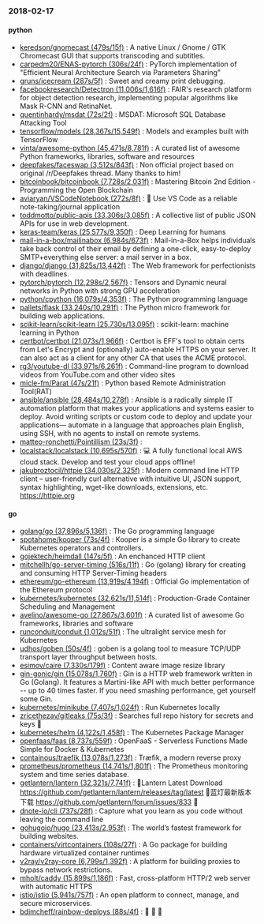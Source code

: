 ### 2018-02-17

#### python
* [keredson/gnomecast (479s/15f)](https://github.com/keredson/gnomecast) : A native Linux / Gnome / GTK Chromecast GUI that supports transcoding and subtitles.
* [carpedm20/ENAS-pytorch (306s/24f)](https://github.com/carpedm20/ENAS-pytorch) : PyTorch implementation of "Efficient Neural Architecture Search via Parameters Sharing"
* [gruns/icecream (287s/5f)](https://github.com/gruns/icecream) : Sweet and creamy print debugging.
* [facebookresearch/Detectron (11,006s/1,616f)](https://github.com/facebookresearch/Detectron) : FAIR's research platform for object detection research, implementing popular algorithms like Mask R-CNN and RetinaNet.
* [quentinhardy/msdat (72s/2f)](https://github.com/quentinhardy/msdat) : MSDAT: Microsoft SQL Database Attacking Tool
* [tensorflow/models (28,367s/15,549f)](https://github.com/tensorflow/models) : Models and examples built with TensorFlow
* [vinta/awesome-python (45,471s/8,781f)](https://github.com/vinta/awesome-python) : A curated list of awesome Python frameworks, libraries, software and resources
* [deepfakes/faceswap (3,512s/843f)](https://github.com/deepfakes/faceswap) : Non official project based on original /r/Deepfakes thread. Many thanks to him!
* [bitcoinbook/bitcoinbook (7,728s/2,031f)](https://github.com/bitcoinbook/bitcoinbook) : Mastering Bitcoin 2nd Edition - Programming the Open Blockchain
* [aviaryan/VSCodeNotebook (272s/8f)](https://github.com/aviaryan/VSCodeNotebook) : 📝 Use VS Code as a reliable note-taking/journal application
* [toddmotto/public-apis (33,306s/3,085f)](https://github.com/toddmotto/public-apis) : A collective list of public JSON APIs for use in web development.
* [keras-team/keras (25,577s/9,350f)](https://github.com/keras-team/keras) : Deep Learning for humans
* [mail-in-a-box/mailinabox (6,984s/673f)](https://github.com/mail-in-a-box/mailinabox) : Mail-in-a-Box helps individuals take back control of their email by defining a one-click, easy-to-deploy SMTP+everything else server: a mail server in a box.
* [django/django (31,825s/13,442f)](https://github.com/django/django) : The Web framework for perfectionists with deadlines.
* [pytorch/pytorch (12,298s/2,567f)](https://github.com/pytorch/pytorch) : Tensors and Dynamic neural networks in Python with strong GPU acceleration
* [python/cpython (16,079s/4,353f)](https://github.com/python/cpython) : The Python programming language
* [pallets/flask (33,240s/10,291f)](https://github.com/pallets/flask) : The Python micro framework for building web applications.
* [scikit-learn/scikit-learn (25,730s/13,095f)](https://github.com/scikit-learn/scikit-learn) : scikit-learn: machine learning in Python
* [certbot/certbot (21,073s/1,966f)](https://github.com/certbot/certbot) : Certbot is EFF's tool to obtain certs from Let's Encrypt and (optionally) auto-enable HTTPS on your server. It can also act as a client for any other CA that uses the ACME protocol.
* [rg3/youtube-dl (33,971s/6,261f)](https://github.com/rg3/youtube-dl) : Command-line program to download videos from YouTube.com and other video sites
* [micle-fm/Parat (47s/21f)](https://github.com/micle-fm/Parat) : Python based Remote Administration Tool(RAT)
* [ansible/ansible (28,484s/10,278f)](https://github.com/ansible/ansible) : Ansible is a radically simple IT automation platform that makes your applications and systems easier to deploy. Avoid writing scripts or custom code to deploy and update your applications— automate in a language that approaches plain English, using SSH, with no agents to install on remote systems.
* [matteo-ronchetti/Pointillism (23s/3f)](https://github.com/matteo-ronchetti/Pointillism) : 
* [localstack/localstack (10,695s/570f)](https://github.com/localstack/localstack) : 💻 A fully functional local AWS cloud stack. Develop and test your cloud apps offline!
* [jakubroztocil/httpie (34,030s/2,325f)](https://github.com/jakubroztocil/httpie) : Modern command line HTTP client – user-friendly curl alternative with intuitive UI, JSON support, syntax highlighting, wget-like downloads, extensions, etc. https://httpie.org

#### go
* [golang/go (37,896s/5,136f)](https://github.com/golang/go) : The Go programming language
* [spotahome/kooper (73s/4f)](https://github.com/spotahome/kooper) : Kooper is a simple Go library to create Kubernetes operators and controllers.
* [gojektech/heimdall (147s/5f)](https://github.com/gojektech/heimdall) : An enchanced HTTP client
* [mitchellh/go-server-timing (516s/11f)](https://github.com/mitchellh/go-server-timing) : Go (golang) library for creating and consuming HTTP Server-Timing headers
* [ethereum/go-ethereum (13,919s/4,194f)](https://github.com/ethereum/go-ethereum) : Official Go implementation of the Ethereum protocol
* [kubernetes/kubernetes (32,621s/11,514f)](https://github.com/kubernetes/kubernetes) : Production-Grade Container Scheduling and Management
* [avelino/awesome-go (27,867s/3,601f)](https://github.com/avelino/awesome-go) : A curated list of awesome Go frameworks, libraries and software
* [runconduit/conduit (1,012s/51f)](https://github.com/runconduit/conduit) : The ultralight service mesh for Kubernetes
* [udhos/goben (50s/4f)](https://github.com/udhos/goben) : goben is a golang tool to measure TCP/UDP transport layer throughput between hosts.
* [esimov/caire (7,330s/179f)](https://github.com/esimov/caire) : Content aware image resize library
* [gin-gonic/gin (15,078s/1,760f)](https://github.com/gin-gonic/gin) : Gin is a HTTP web framework written in Go (Golang). It features a Martini-like API with much better performance -- up to 40 times faster. If you need smashing performance, get yourself some Gin.
* [kubernetes/minikube (7,407s/1,024f)](https://github.com/kubernetes/minikube) : Run Kubernetes locally
* [zricethezav/gitleaks (75s/3f)](https://github.com/zricethezav/gitleaks) : Searches full repo history for secrets and keys 🔑
* [kubernetes/helm (4,122s/1,458f)](https://github.com/kubernetes/helm) : The Kubernetes Package Manager
* [openfaas/faas (8,737s/559f)](https://github.com/openfaas/faas) : OpenFaaS - Serverless Functions Made Simple for Docker & Kubernetes
* [containous/traefik (13,078s/1,273f)](https://github.com/containous/traefik) : Træfik, a modern reverse proxy
* [prometheus/prometheus (14,741s/1,801f)](https://github.com/prometheus/prometheus) : The Prometheus monitoring system and time series database.
* [getlantern/lantern (32,321s/7,741f)](https://github.com/getlantern/lantern) : 🔴Lantern Latest Download https://github.com/getlantern/lantern/releases/tag/latest 🔴蓝灯最新版本下载 https://github.com/getlantern/forum/issues/833 🔴
* [dnote-io/cli (737s/28f)](https://github.com/dnote-io/cli) : Capture what you learn as you code without leaving the command line
* [gohugoio/hugo (23,413s/2,953f)](https://github.com/gohugoio/hugo) : The world’s fastest framework for building websites.
* [containers/virtcontainers (108s/27f)](https://github.com/containers/virtcontainers) : A Go package for building hardware virtualized container runtimes
* [v2ray/v2ray-core (6,799s/1,392f)](https://github.com/v2ray/v2ray-core) : A platform for building proxies to bypass network restrictions.
* [mholt/caddy (15,899s/1,186f)](https://github.com/mholt/caddy) : Fast, cross-platform HTTP/2 web server with automatic HTTPS
* [istio/istio (5,941s/757f)](https://github.com/istio/istio) : An open platform to connect, manage, and secure microservices.
* [bdimcheff/rainbow-deploys (88s/4f)](https://github.com/bdimcheff/rainbow-deploys) : 🌈 🌈 🌈
